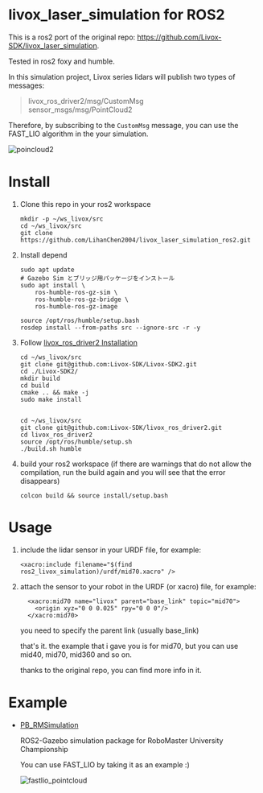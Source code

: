 # livox_laser_simulation for ROS2
This is a ros2 port of the original repo: https://github.com/Livox-SDK/livox_laser_simulation.

Tested in ros2 foxy and humble.

In this simulation project, Livox series lidars will  publish two types of messages: 
> livox_ros_driver2/msg/CustomMsg </br>
> sensor_msgs/msg/PointCloud2

Therefore, by subscribing to the `CustomMsg` message, you can use the FAST_LIO algorithm in the your simulation.

![poincloud2](docs/poincloud2.png)

# Install
1. Clone this repo in your ros2 workspace

    ```
    mkdir -p ~/ws_livox/src
    cd ~/ws_livox/src
    git clone https://github.com/LihanChen2004/livox_laser_simulation_ros2.git
    ```
1. Install depend

    ```
    sudo apt update
    # Gazebo Sim とブリッジ用パッケージをインストール
    sudo apt install \
        ros-humble-ros-gz-sim \
        ros-humble-ros-gz-bridge \
        ros-humble-ros-gz-image
    
    source /opt/ros/humble/setup.bash
    rosdep install --from-paths src --ignore-src -r -y
    ```
1. Follow [livox_ros_driver2 Installation](https://github.com/Livox-SDK/livox_ros_driver2)

    ```
    cd ~/ws_livox/src
    git clone git@github.com:Livox-SDK/Livox-SDK2.git
    cd ./Livox-SDK2/
    mkdir build
    cd build
    cmake .. && make -j
    sudo make install


    cd ~/ws_livox/src
    git clone git@github.com:Livox-SDK/livox_ros_driver2.git
    cd livox_ros_driver2
    source /opt/ros/humble/setup.sh
    ./build.sh humble
    ```
1. build your ros2 workspace (if there are warnings that do not allow the compilation, run the build again and you will see that the error disappears)

    ```
    colcon build && source install/setup.bash
    ```

# Usage
1. include the lidar sensor in your URDF file, for example:

    ```
    <xacro:include filename="$(find ros2_livox_simulation)/urdf/mid70.xacro" />
    ```


2. attach the sensor to your robot in the URDF (or xacro) file, for example:

    ```
      <xacro:mid70 name="livox" parent="base_link" topic="mid70">
        <origin xyz="0 0 0.025" rpy="0 0 0"/>
      </xacro:mid70>
    ```

    you need to specify the parent link (usually base_link)

    that's it. the example that i gave you is for mid70, but you can use mid40, mid70, mid360 and so on.

    thanks to the original repo, you can find more info in it.

# Example

- [PB_RMSimulation](https://github.com/LihanChen2004/PB_RMSimulation)

    ROS2-Gazebo simulation package for RoboMaster University Championship

    You can use FAST_LIO by taking it as an example :)
    
    ![fastlio_pointcloud](docs/fastlio_pointcloud.png)


